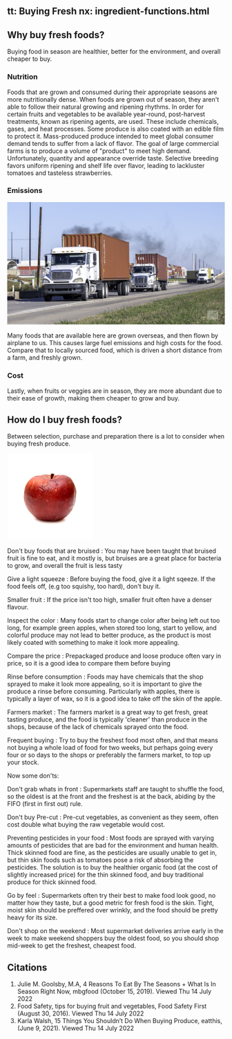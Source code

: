 tt: Buying Fresh
nx: ingredient-functions.html
---

## Why buy fresh foods?

Buying food in season are healthier, better for the environment, and overall cheaper to buy.

### Nutrition
Foods that are grown and consumed during their appropriate seasons are more nutritionally dense. When foods are grown out of season, they aren't able to follow their natural growing and ripening rhythms.
In order for certain fruits and vegetables to be available year-round, post-harvest treatments, known as ripening agents, are used. These include chemicals, gases, and heat processes. Some produce is also coated with an edible film to protect it.
Mass-produced produce intended to meet global consumer demand tends to suffer from a lack of flavor. The goal of large commercial farms is to produce a volume of "product" to meet high demand. Unfortunately, quantity and appearance override taste. Selective breeding favors uniform ripening and shelf life over flavor, leading to lackluster tomatoes and tasteless strawberries.

### Emissions
![emmisions](../images/buying-fresh-truck.jpg)

Many foods that are available here are grown overseas, and then flown by airplane to us. This causes large fuel emissions and high costs for the food. Compare that to locally sourced food, which is driven a short distance from a farm, and freshly grown.

### Cost
Lastly, when fruits or veggies are in season, they are more abundant due to their ease of growth, making them cheaper to grow and buy.


## How do I buy fresh foods?

Between selection, purchase and preparation there is a lot to consider when buying fresh produce.

<img width="200" alt="bruised fruit" src="../images/buying-fresh-bruised.jpg">

Don't buy foods that are bruised
: You may have been taught that bruised fruit is fine to eat, and it mostly is, but bruises are a great place for bacteria to grow, and overall the fruit is less tasty

Give a light squeeze
: Before buying the food, give it a light sqeeze. If the food feels off, (e.g too squishy, too hard), don't buy it.

Smaller fruit
: If the price isn't too high, smaller fruit often have a denser flavour.

Inspect the color
: Many foods start to change color after being left out too long, for example green apples, when stored too long, start to yellow, and colorful produce may not lead to better produce, as the product is most likely coated with something to make it look more appealing.

Compare the price
: Prepackaged produce and loose produce often vary in price, so it is a good idea to compare them before buying

Rinse before consumption
: Foods may have chemicals that the shop sprayed to make it look more appealing, so it is important to give the produce a rinse before consuming. Particularly with apples, there is typically a layer of wax, so it is a good idea to take off the skin of the apple.


Farmers market
: The farmers market is a great way to get fresh, great tasting produce, and the food is typically 'cleaner' than produce in the shops, because of the lack of chemicals sprayed onto the food.

Frequent buying
: Try to buy the freshest food most often, and that means not buying a whole load of food for two weeks, but perhaps going every four or so days to the shops or preferably the farmers market, to top up your stock.

Now some don'ts:

Don't grab whats in front
: Supermarkets staff are taught to shuffle the food, so the oldest is at the front and the freshest is at the back, abiding by the FIFO (first in first out) rule.

Don't buy Pre-cut
: Pre-cut vegetables, as convenient as they seem, often cost double what buying the raw vegetable would cost.

Preventing pesticides in your food
: Most foods are sprayed with varying amounts of pesticides that are bad for the environment and human health. Thick skinned food are fine, as the pesticides are usually unable to get in, but thin skin foods such as tomatoes pose a risk of absorbing the pesticides. The solution is to buy the healthier organic food (at the cost of slightly increased price) for the thin skinned food, and buy traditional produce for thick skinned food.

Go by feel
: Supermarkets often try their best to make food look good, no matter how they taste, but a good metric for fresh food is the skin. Tight, moist skin should be preffered over wrinkly, and the food should be pretty heavy for its size.

Don't shop on the weekend
: Most supermarket deliveries arrive early in the week to make weekend shoppers buy the oldest food, so you should shop mid-week to get the freshest, cheapest food.


## Citations
1. Julie M. Goolsby, M.A, 4 Reasons To Eat By The Seasons + What Is In Season Right Now, mbgfood (October 15, 2019). Viewed Thu 14 July 2022
2. Food Safety, tips for buying fruit and vegetables, Food Safety First (August 30, 2016). Viewed Thu 14 July 2022
3. Karla Walsh, 15 Things You Shouldn’t Do When Buying Produce, eatthis, (June 9, 2021). Viewed Thu 14 July 2022
